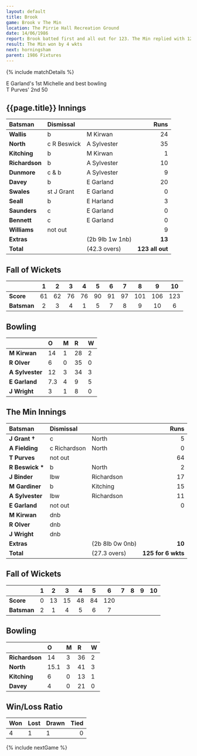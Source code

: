 ```yaml
---
layout: default
title: Brook
game: Brook v The Min
location: The Pirrie Hall Recreation Ground
date: 14/06/1986
report: Brook batted first and all out for 123. The Min replied with 125 for 6 wkts.
result: The Min won by 4 wkts
next: horningsham
parent: 1986 Fixtures
---
```


{% include matchDetails %}

E Garland's 1st Michelle and best bowling<br />
T Purves' 2nd 50
 
## {{page.title}} Innings

| Batsman | Dismissal |  | Runs |
|:---|:---|---|---:|
| **Wallis** | b | M Kirwan | 24 |
| **North** | c R Beswick | A Sylvester | 35 |
| **Kitching** | b | M Kirwan | 1 |
| **Richardson** | b | A Sylvester | 10 |
| **Dunmore** | c & b | A Sylvester | 9 |
| **Davey** | b | E Garland | 20 |
| **Swales** | st J Grant | E Garland | 0 |
| **Seall** | b | E Harland | 3 |
| **Saunders** | c | E Garland | 0 |
| **Bennett** | c | E Garland | 0 |
| **Williams** | not out | | 9 |
| **Extras** | | (2b 9lb 1w 1nb) | **13** |
| **Total** | | (42.3 overs) | **123 all out** |

## Fall of Wickets

| | 1 | 2 | 3 | 4 | 5 | 6 | 7 | 8 | 9 | 10 |
|---|:---:|:---:|:---:|:---:|:---:|:---:|:---:|:---:|:---:|:---:|
| **Score** | 61 | 62 | 76 | 76 | 90 | 91 | 97 | 101 | 106 | 123 |
| **Batsman** | 2 | 3 | 4 | 1 | 5 | 7 | 8 | 9 | 10 | 6 |

## Bowling

| | O | M | R | W |
|---|:---|:---|:---|:---|
| **M Kirwan** | 14 | 1 | 28 | 2 |
| **R Olver** | 6 | 0 | 35 | 0 |
| **A Sylvester** | 12 | 3 | 34 | 3 |
| **E Garland** | 7.3 | 4 | 9 | 5 |
| **J Wright** | 3 | 1 | 8 | 0 |

## The Min Innings

| Batsman | Dismissal |  | Runs |
|:---|:---|---|---:|
| **J Grant &#8224;** | c | North | 5 |
| **A Fielding** | c Richardson | North | 0 |
| **T Purves** | not out |  | 64 |
| **R Beswick &#42;** | b | North | 2 |
| **J Binder** | lbw  | Richardson | 17 |
| **M Gardiner** | b | Kitching | 15 |
| **A Sylvester** | lbw | Richardson | 11 |
| **E Garland** | not out |  | 0 |
| **M Kirwan** | dnb |  |  |
| **R Olver** | dnb | |  |
| **J Wright** | dnb | |  |
| **Extras** | | (2b 8lb 0w 0nb) | **10** |
| **Total** | | (27.3 overs) | **125 for 6 wkts** |

## Fall of Wickets

| | 1 | 2 | 3 | 4 | 5 | 6 | 7 | 8 | 9 | 10 |
|---|:---:|:---:|:---:|:---:|:---:|:---:|:---:|:---:|:---:|:---:|
| **Score** | 0 | 13 | 15 | 48 | 84 | 120 |  |  | | |
| **Batsman** | 2 | 1 | 4 | 5 | 6 | 7 |  |  |  |  |

## Bowling

| | O | M | R | W |
|---|:---|:---|:---|:---|
| **Richardson** | 14 | 3 | 36 | 2 |
| **North** | 15.1 | 3 | 41 | 3 |
| **Kitching** | 6 | 0 | 13 | 1 |
| **Davey** | 4 | 0 | 21 | 0 |

## Win/Loss Ratio

| Won | Lost | Drawn | Tied |
|:---|:---|:---|---:|
| 4 | 1 | 1 | 0 |

{% include nextGame %}